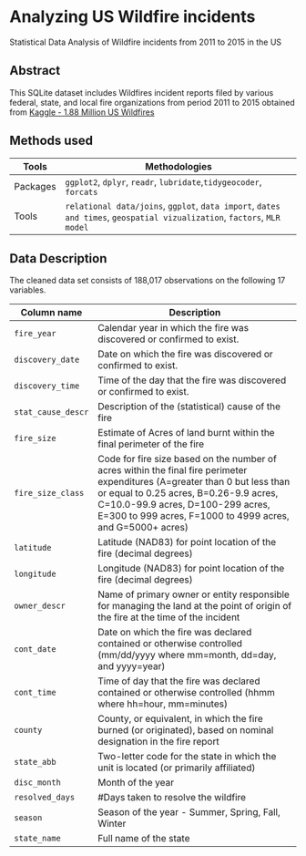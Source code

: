 # Analyzing US Wildfire incidents
Statistical Data Analysis of Wildfire incidents from 2011 to 2015 in the US

## Abstract
This SQLite dataset includes Wildfires incident reports filed by various federal, state, and local fire organizations from period 2011 to 2015 obtained from [Kaggle - 1.88 Million US Wildfires](https://www.kaggle.com/datasets/rtatman/188-million-us-wildfires) 


## Methods used

| Tools  |  Methodologies | 
| ------------- | ------------- | 
| Packages   |  `ggplot2`, `dplyr`, `readr`, `lubridate`,`tidygeocoder`, `forcats` |
| Tools  |  `relational data/joins`, `ggplot`, `data import`, `dates and times`, `geospatial vizualization`, `factors`, `MLR model` |


## Data Description

The cleaned data set consists of 188,017 observations on the following 17 variables. 

| Column name     | Description      |   
| ------------- | ------------- | 
| `fire_year`    | Calendar year in which the fire was discovered or confirmed to exist.         | 
| `discovery_date`         |  Date on which the fire was discovered or confirmed to exist.        |
| `discovery_time`         |  Time of the day that the fire was discovered or confirmed to exist.        |
| `stat_cause_descr`        | Description of the (statistical) cause of the fire         | 
| `fire_size`         | Estimate of Acres of land burnt within the final perimeter of the fire  | 
| `fire_size_class`        | Code for fire size based on the number of acres within the final fire perimeter expenditures (A=greater than 0 but less than or equal to 0.25 acres, B=0.26-9.9 acres, C=10.0-99.9 acres, D=100-299 acres, E=300 to 999 acres, F=1000 to 4999 acres, and G=5000+ acres) 
| `latitude`  |  Latitude (NAD83) for point location of the fire (decimal degrees)  | 
| `longitude`   | Longitude (NAD83) for point location of the fire (decimal degrees)   | 
| `owner_descr`  |  Name of primary owner or entity responsible for managing the land at the point of origin of the fire at the time of the incident| 
| `cont_date`        | Date on which the fire was declared contained or otherwise controlled (mm/dd/yyyy where mm=month, dd=day, and yyyy=year)  | 
| `cont_time`         | Time of day that the fire was declared contained or otherwise controlled (hhmm where hh=hour, mm=minutes) | 
| `county`        | County, or equivalent, in which the fire burned (or originated), based on nominal designation in the fire report | 
| `state_abb`         | Two-letter code for the state in which the unit is located (or primarily affiliated) | 
| `disc_month`        | Month of the year   |
| `resolved_days`         | #Days taken to resolve the wildfire  | 
| `season`         | Season of the year - Summer, Spring, Fall, Winter   | 
| `state_name`         | Full name of the state  |
